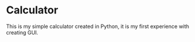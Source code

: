 # Calculator
This is my simple calculator created in Python, it is my first experience with creating GUI.
